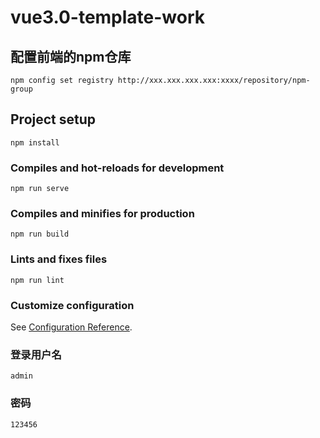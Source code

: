 # vue3.0-template-work
## 配置前端的npm仓库
```
npm config set registry http://xxx.xxx.xxx.xxx:xxxx/repository/npm-group
```

## Project setup
```
npm install
```

### Compiles and hot-reloads for development
```
npm run serve
```

### Compiles and minifies for production
```
npm run build
```

### Lints and fixes files
```
npm run lint
```

### Customize configuration
See [Configuration Reference](https://cli.vuejs.org/config/).
### 登录用户名
```
admin
```
### 密码
```
123456
```
